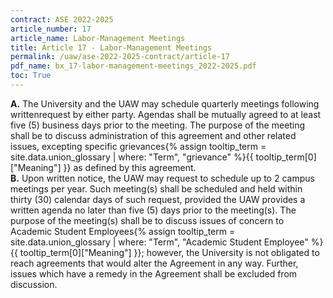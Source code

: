 ```yaml
---
contract: ASE 2022-2025
article_number: 17
article_name: Labor-Management Meetings 
title: Article 17 - Labor-Management Meetings 
permalink: /uaw/ase-2022-2025-contract/article-17
pdf_name: bx_17-labor-management-meetings_2022-2025.pdf
toc: True
---
```



<div class="lvl1"><b>A.</b> The University and the UAW may schedule quarterly meetings following writtenrequest by either party. Agendas shall be mutually agreed to at least five (5) business days prior to the meeting. The purpose of the meeting shall be to discuss administration of this agreement and other related issues, excepting specific <span class="tooltip">grievances<span class="tooltip-text">{% assign tooltip_term = site.data.union_glossary | where: "Term", "grievance" %}{{ tooltip_term[0]["Meaning"] }}</span></span> as defined by this agreement.</div>
<div class="lvl1"><b>B.</b> Upon written notice, the UAW may request to schedule up to 2 campus meetings per year. Such meeting(s) shall be scheduled and held within thirty (30) calendar days of such request, provided the UAW provides a written agenda no later than five (5) days prior to the meeting(s). The purpose of the meeting(s) shall be to discuss issues of concern to <span class="tooltip">Academic Student Employees<span class="tooltip-text">{% assign tooltip_term = site.data.union_glossary | where: "Term", "Academic Student Employee" %}{{ tooltip_term[0]["Meaning"] }}</span></span>; however, the University is not obligated to reach agreements that would alter the Agreement in any way. Further, issues which have a remedy in the Agreement shall be excluded from discussion.</div>

